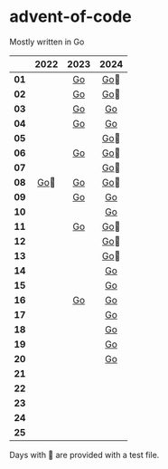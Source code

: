 # advent-of-code

Mostly written in Go

|        | 2022 | 2023 | 2024 |
|------  |:----:|:----:|:----:|
| **01** | |[Go](./go/2023/01/day01.go) | [Go](./go/2024/01/day01.go)🧪 |
| **02** | |[Go](./go/2023/02/day02.go) | [Go](./go/2024/02/day02.go)🧪 |
| **03** | |[Go](./go/2023/03/day03.go) | [Go](./go/2024/03/day03.go) |
| **04** | |[Go](./go/2023/04/day04.go)| [Go](./go/2024/04/day04.go) |
| **05** | ||[Go](./go/2024/05/day05.go)🧪 |
| **06** | |[Go](./go/2023/06/day06.go)| [Go](./go/2024/06/day06.go)🧪 |
| **07** | || [Go](./go/2024/07/day07go)🧪 |
| **08** |[Go](./go/2022/08/day08.go)🧪|[Go](./go/2023/08/day08.go)| [Go](./go/2024/08/day08go)🧪 |
| **09** | |[Go](./go/2023/09/day09.go)| [Go](./go/2024/09/day09go)|
| **10** | || [Go](./go/2024/10/day10go)|
| **11** | |[Go](./go/2023/11/day11.go)| [Go](./go/2024/11/day11.go)🧪|
| **12** | ||[Go](./go/2024/12/day12.go)🧪|
| **13** | ||[Go](./go/2024/13/day13.go)🧪|
| **14** | || [Go](./go/2024/14/day14.go)|
| **15** | || [Go](./go/2024/15/day15.go)|
| **16** | |[Go](./go/2023/16/day16.go) | [Go](./go/2024/16/day16.go)|
| **17** | || [Go](./go/2024/17/day17.go)|
| **18** | || [Go](./go/2024/18/day18.go)|
| **19** | || [Go](./go/2024/19/day19.go)|
| **20** | || [Go](./go/2024/20/day20.go)|
| **21** ||
| **22** ||
| **23** ||
| **24** ||
| **25** ||


Days with 🧪 are provided with a test file.

